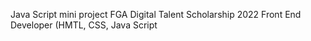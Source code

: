 Java Script mini project FGA Digital Talent Scholarship 2022 Front End Developer (HMTL, CSS, Java Script

